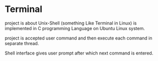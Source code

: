 # Terminal

project is about Unix-Shell (something Like Terminal in Linux) is implemented in C programming Language on Ubuntu Linux system.

project is accepted user command and then execute each command in separate thread.

Shell interface gives user prompt after which next command is entered.

